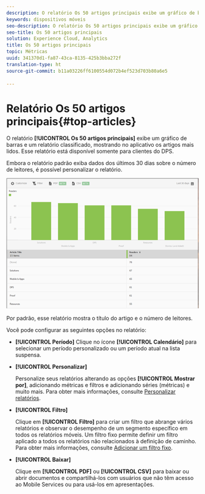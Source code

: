 ```yaml
---
description: O relatório Os 50 artigos principais exibe um gráfico de barras e um relatório classificado que exibe os artigos mais lidos exibidos através do aplicativo. Esse relatório está disponível somente para clientes do Digital Publishing Suites (DPS).
keywords: dispositivos móveis
seo-description: O relatório Os 50 artigos principais exibe um gráfico de barras e um relatório classificado que exibe os artigos mais lidos exibidos através do aplicativo. Esse relatório está disponível somente para clientes do Digital Publishing Suites (DPS).
seo-title: Os 50 artigos principais
solution: Experience Cloud, Analytics
title: Os 50 artigos principais
topic: Métricas
uuid: 341370d1-fa87-43ca-8135-425b3bba272f
translation-type: ht
source-git-commit: b11a03226ff6100554d072b4ef523d703b80a6e5

---
```



# Relatório Os 50 artigos principais{#top-articles}

O relatório **[!UICONTROL Os 50 artigos principais]** exibe um gráfico de barras e um relatório classificado, mostrando no aplicativo os artigos mais lidos. Esse relatório está disponível somente para clientes do DPS.

Embora o relatório padrão exiba dados dos últimos 30 dias sobre o número de leitores, é possível personalizar o relatório.

![](assets/dps_top_50.png)

Por padrão, esse relatório mostra o título do artigo e o número de leitores.

Você pode configurar as seguintes opções no relatório:

* **[!UICONTROL Período]**
Clique no ícone **[!UICONTROL Calendário]** para selecionar um período personalizado ou um período atual na lista suspensa.

* **[!UICONTROL Personalizar]**

   Personalize seus relatórios alterando as opções **[!UICONTROL Mostrar por]**, adicionando métricas e filtros e adicionando séries (métricas) e muito mais. Para obter mais informações, consulte [Personalizar relatórios](/help/using/usage/reports-customize/reports-customize.md).

* **[!UICONTROL Filtro]**

   Clique em **[!UICONTROL Filtro]** para criar um filtro que abrange vários relatórios e observar o desempenho de um segmento específico em todos os relatórios móveis. Um filtro fixo permite definir um filtro aplicado a todos os relatórios não relacionados à definição de caminho. Para obter mais informações, consulte [Adicionar um filtro fixo](/help/using/usage/reports-customize/t-sticky-filter.md).

* **[!UICONTROL Baixar]**

   Clique em **[!UICONTROL PDF]** ou **[!UICONTROL CSV]** para baixar ou abrir documentos e compartilhá-los com usuários que não têm acesso ao Mobile Services ou para usá-los em apresentações.